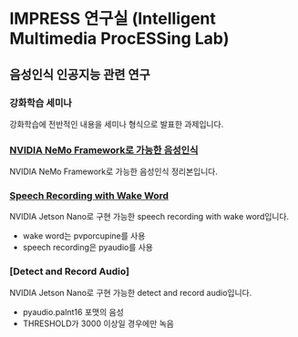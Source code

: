 # IMPRESS 연구실 (Intelligent Multimedia ProcESSing Lab)
## 음성인식 인공지능 관련 연구


### 강화학습 세미나
강화학습에 전반적인 내용을 세미나 형식으로 발표한 과제입니다.

### [NVIDIA NeMo Framework로 가능한 음성인식](https://github.com/gs97ahn/impress_lab/blob/main/NVIDIA_NeMo_Framework%EB%A1%9C_%EA%B0%80%EB%8A%A5%ED%95%9C_%EC%9D%8C%EC%84%B1%EC%9D%B8%EC%8B%9D.md)
NVIDIA NeMo Framework로 가능한 음성인식 정리본입니다.

### [Speech Recording with Wake Word](https://github.com/gs97ahn/impress_lab/blob/main/speech_recording_with_wake_word.ipynb)
NVIDIA Jetson Nano로 구현 가능한 speech recording with wake word입니다.
- wake word는 pvporcupine를 사용
- speech recording은 pyaudio를 사용

### [Detect and Record Audio]
NVIDIA Jetson Nano로 구현 가능한 detect and record audio입니다.
- pyaudio.paInt16 포맷의 음성
- THRESHOLD가 3000 이상일 경우에만 녹음
